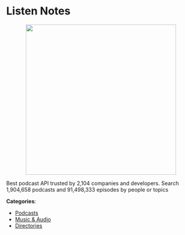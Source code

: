 # Listen Notes
<p align="center">
    <img width="400" src="https://raw.githubusercontent.com/apis-list/apis-list/apis/listen-notes/logo_256x256.png" />
</p>

Best podcast API trusted by 2,104 companies and developers. Search 1,904,658 podcasts and 91,498,333 episodes by people or topics



**Categories**:
- [Podcasts](https://github.com/apis-list/apis-list#podcasts)
- [Music & Audio](https://github.com/apis-list/apis-list#music-and-audio)
- [Directories](https://github.com/apis-list/apis-list#directories)






